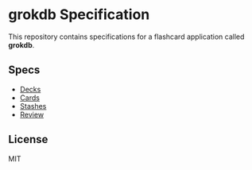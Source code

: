 grokdb Specification
====================

This repository contains specifications for a flashcard application called **grokdb**.

## Specs

- [Decks](./decks.md)
- [Cards](./cards.md)
- [Stashes](./stashes.md)
- [Review](./review.md)

## License

MIT

